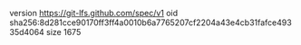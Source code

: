 version https://git-lfs.github.com/spec/v1
oid sha256:8d281cce90170ff3ff4a0010b6a7765207cf2204a43e4cb31fafce49335d4064
size 1675
